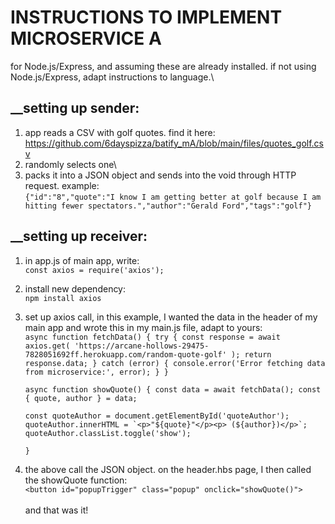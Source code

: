 # __INSTRUCTIONS TO IMPLEMENT MICROSERVICE A__
for Node.js/Express, and assuming these are already installed. if not using Node.js/Express, adapt instructions to language.\

## __setting up sender:
1. app reads a CSV with golf quotes. find it here:\
   https://github.com/6dayspizza/batify_mA/blob/main/files/quotes_golf.csv
2. randomly selects one\
3. packs it into a JSON object and sends into the void through HTTP request. example:\
   `{"id":"8","quote":"I know I am getting better at golf because I am hitting fewer spectators.","author":"Gerald Ford","tags":"golf"}`

## __setting up receiver:
1. in app.js of main app, write:\
   `const axios = require('axios');`
2. install new dependency:\
   `npm install axios`
3. set up axios call, in this example, I wanted the data in the header of my main app and wrote this in my main.js file, adapt to yours:\
   `async function fetchData() {
       try {
           const response = await axios.get(
               'https://arcane-hollows-29475-7828051692ff.herokuapp.com/random-quote-golf'
           );
           return response.data;
       } catch (error) {
           console.error('Error fetching data from microservice:', error);
       }
   }`
   
   `async function showQuote() {
       const data = await fetchData();
       const { quote, author } = data;`
   
       const quoteAuthor = document.getElementById('quoteAuthor');
       quoteAuthor.innerHTML = `<p>"${quote}"</p><p> (${author})</p>`;
       quoteAuthor.classList.toggle('show');
   `}`

4. the above call the JSON object. on the header.hbs page, I then called the showQuote function:\
   `<button id="popupTrigger" class="popup" onclick="showQuote()">`\
\
and that was it!
